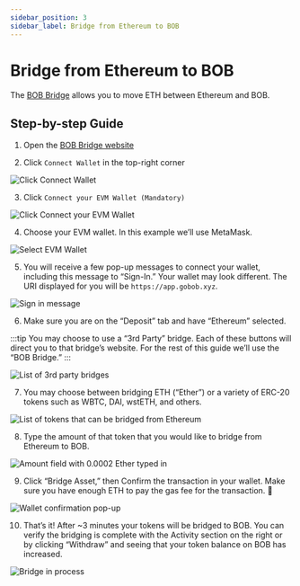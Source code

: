 ```yaml
---
sidebar_position: 3
sidebar_label: Bridge from Ethereum to BOB
---
```


# Bridge from Ethereum to BOB

The [BOB Bridge](https://app.gobob.xyz) allows you to move ETH between Ethereum and BOB.

## Step-by-step Guide

1. Open the [BOB Bridge website](https://bob-fusion-git-feat-external-bridges-interlay.vercel.app/bridge?type=deposit)

2. Click `Connect Wallet` in the top-right corner

![Click Connect Wallet](./ethereum-bridge/eth-bridge-01.png)

3. Click `Connect your EVM Wallet (Mandatory)`

![Click Connect your EVM Wallet](./ethereum-bridge/eth-bridge-02.png)

4. Choose your EVM wallet. In this example we’ll use MetaMask.

![Select EVM Wallet](./ethereum-bridge/eth-bridge-03.png)

5. You will receive a few pop-up messages to connect your wallet, including this message to “Sign-In.” Your wallet may look different. The URI displayed for you will be `https://app.gobob.xyz`.

![Sign in message](./ethereum-bridge/eth-bridge-04.png)

6. Make sure you are on the “Deposit” tab and have “Ethereum” selected.

:::tip
You may choose to use a “3rd Party” bridge. Each of these buttons will direct you to that bridge’s website. For the rest of this guide we’ll use the “BOB Bridge.”
:::

![List of 3rd party bridges](./ethereum-bridge/eth-bridge-05.png)

7. You may choose between bridging ETH (“Ether”) or a variety of ERC-20 tokens such as WBTC, DAI, wstETH, and others.

![List of tokens that can be bridged from Ethereum](./ethereum-bridge/eth-bridge-06.png)

8. Type the amount of that token that you would like to bridge from Ethereum to BOB.

![Amount field with 0.0002 Ether typed in](./ethereum-bridge/eth-bridge-07.png)

9. Click “Bridge Asset,” then Confirm the transaction in your wallet. Make sure you have enough ETH to pay the gas fee for the transaction. 🥲

![Wallet confirmation pop-up](./ethereum-bridge/eth-bridge-08.png)

10. That’s it! After ~3 minutes your tokens will be bridged to BOB. You can verify the bridging is complete with the Activity section on the right or by clicking “Withdraw” and seeing that your token balance on BOB has increased.

![Bridge in process](./ethereum-bridge/eth-bridge-09.png)
